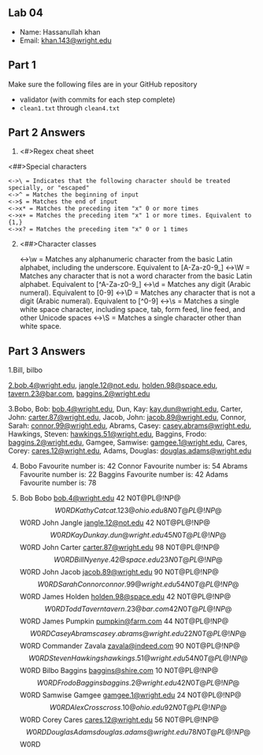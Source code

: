 ## Lab 04

- Name: Hassanullah khan
- Email: khan.143@wright.edu

## Part 1 

Make sure the following files are in your GitHub repository
- validator (with commits for each step complete)
- `clean1.txt` through `clean4.txt`

## Part 2 Answers

1. <#>Regex cheat sheet

<##>Special characters

    <->\ = Indicates that the following character should be treated specially, or "escaped"
    <->^ = Matches the beginning of input
    <->$ = Matches the end of input
    <->x* = Matches the preceding item "x" 0 or more times
    <->x+ = Matches the preceding item "x" 1 or more times. Equivalent to {1,}
    <->x? = Matches the preceding item "x" 0 or 1 times

2. <##>Character classes

    <->\w = Matches any alphanumeric character from the basic Latin alphabet, including the underscore. Equivalent to [A-Za-z0-9_]
    <->\W = Matches any character that is not a word character from the basic Latin alphabet. Equivalent to [^A-Za-z0-9_]
    <->\d = Matches any digit (Arabic numeral). Equivalent to [0-9]
    <->\D = Matches any character that is not a digit (Arabic numeral). Equivalent to [^0-9]
    <->\s = Matches a single white space character, including space, tab, form feed, line feed, and other Unicode spaces
    <->\S = Matches a single character other than white space.


## Part 3 Answers

1.Bill, bilbo

2.bob.4@wright.edu, jangle.12@not.edu, holden.98@space.edu, tavern.23@bar.com, baggins.2@wright.edu

3.Bobo, Bob: bob.4@wright.edu, 
Dun, Kay: kay.dun@wright.edu, 
Carter, John: carter.87@wright.edu,
 Jacob, John: jacob.89@wright.edu, 
 Connor, Sarah: connor.99@wright.edu,
Abrams, Casey: casey.abrams@wright.edu,
 Hawkings, Steven: hawkings.51@wright.edu,
 Baggins, Frodo: baggins.2@wright.edu,
 Gamgee, Samwise: gamgee.1@wright.edu,
 Cares, Corey: cares.12@wright.edu,
 Adams, Douglas: douglas.adams@wright.edu
 
4. Bobo Favourite number is: 42
 Connor Favourite number is: 54
 Abrams Favourite number is: 22
 Baggins Favourite number is: 42
 Adams Favourite number is: 78

  5. Bob Bobo bob.4@wright.edu 42 N0T@PL@!NP@$$W0RD
Kathy Cat cat.123@ohio.edu 8 N0T@PL@!NP@$$W0RD
John Jangle jangle.12@not.edu 42 N0T@PL@!NP@$$W0RD
Kay Dun kay.dun@wright.edu 45  N0T@PL@!NP@$$W0RD
John Carter carter.87@wright.edu 98 N0T@PL@!NP@$$W0RD
Bill Nye nye.42@space.edu 23  N0T@PL@!NP@$$W0RD
John Jacob jacob.89@wright.edu 90 N0T@PL@!NP@$$W0RD
Sarah Connor connor.99@wright.edu 54 N0T@PL@!NP@$$W0RD
James Holden holden.98@space.edu 42 N0T@PL@!NP@$$W0RD
Todd Tavern tavern.23@bar.com 42 N0T@PL@!NP@$$W0RD
James Pumpkin pumpkin@farm.com 44 N0T@PL@!NP@$$W0RD
Casey Abrams casey.abrams@wright.edu 22  N0T@PL@!NP@$$W0RD
Commander Zavala zavala@indeed.com 90 N0T@PL@!NP@$$W0RD
Steven Hawkings hawkings.51@wright.edu 54 N0T@PL@!NP@$$W0RD
Bilbo Baggins baggins@shire.com 10 N0T@PL@!NP@$$W0RD
Frodo Baggins baggins.2@wright.edu 42 N0T@PL@!NP@$$W0RD
Samwise Gamgee gamgee.1@wright.edu 24 N0T@PL@!NP@$$W0RD
Alex Cross cross.10@ohio.edu 92 N0T@PL@!NP@$$W0RD
Corey Cares cares.12@wright.edu 56 N0T@PL@!NP@$$W0RD
Douglas Adams douglas.adams@wright.edu 78 N0T@PL@!NP@$$W0RD
